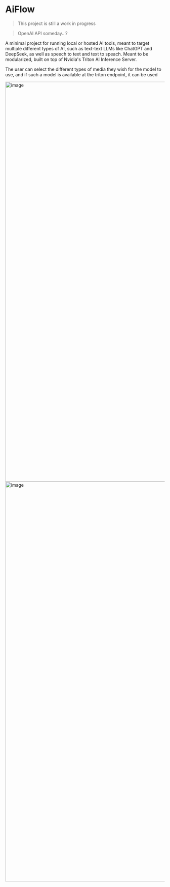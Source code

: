 # AiFlow
> This project is still a work in progress

> OpenAI API someday...?

A minimal project for running local or hosted AI tools, meant to target multiple different types of AI, such as text-text LLMs like ChatGPT and DeepSeek, as well as speech to text and text to speach. Meant to be modularized, built on top of Nvidia's Triton AI Inference Server.

The user can select the different types of media they wish for the model to use, and if such a model is available at the triton endpoint, it can be used

<img width="1913" height="1258" alt="image" src="https://github.com/user-attachments/assets/74823bbb-b679-4762-90b4-8dd311e75817" />
<img width="1913" height="1258" alt="image" src="https://github.com/user-attachments/assets/48050d64-3fec-443c-a9ae-27da85c54a10" />
